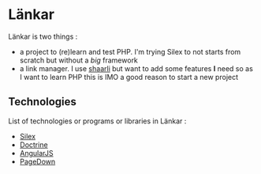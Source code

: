 Länkar
======

Länkar is two things :

* a project to (re)learn and test PHP. I'm trying Silex to not starts from scratch but without a _big_ framework
* a link manager. I use [shaarli](http://sebsauvage.net/wiki/doku.php?id=php:shaarli) but want to add some features **I** need so as I want to learn PHP this is IMO a good reason to start a new project

Technologies
------------

List of technologies or programs or libraries in Länkar :

* [Silex](silex.sensiolabs.org)
* [Doctrine](http://www.doctrine-project.org/)
* [AngularJS](http://www.angularjs.org)
* [PageDown](http://code.google.com/p/pagedown/wiki/PageDown)